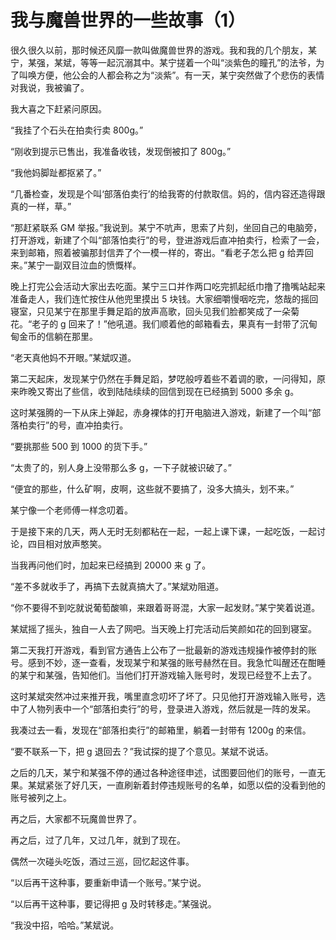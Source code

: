 # 我与魔兽世界的一些故事（1）

很久很久以前，那时候还风靡一款叫做魔兽世界的游戏。我和我的几个朋友，某宁，某强，某斌，等等一起沉溺其中。某宁搓着一个叫“淡紫色的瞳孔”的法爷，为了叫唤方便，他公会的人都会称之为“淡紫”。有一天，某宁突然做了个悲伤的表情对我说，我被骗了。

我大喜之下赶紧问原因。

“我挂了个石头在拍卖行卖 800g。”

“刚收到提示已售出，我准备收钱，发现倒被扣了 800g。”

“我他妈脚趾都抠紧了。”

“几番检查，发现是个叫‘部落伯卖行’的给我寄的付款取信。妈的，信内容还造得跟真的一样，草。”

“那赶紧联系 GM 举报。”我说到。某宁不吭声，思索了片刻，坐回自己的电脑旁，打开游戏，新建了个叫“部落怕卖行”的号，登进游戏后直冲拍卖行，检索了一会，来到邮箱，照着被骗那封信弄了个一模一样的，寄出。“看老子怎么把 g 给弄回来。”某宁一副双目泣血的愤慨样。

晚上打完公会活动大家出去吃面。某宁三口并作两口吃完抓起纸巾撸了撸嘴站起来准备走人，我们连忙按住从他兜里摸出 5 块钱。大家细嚼慢咽吃完，悠哉的摇回寝室，只见某宁在那里手舞足蹈的放声高歌，回头见我们脸都笑成了一朵菊花。“老子的 g 回来了！”他吼道。我们顺着他的邮箱看去，果真有一封带了沉甸甸金币的信躺在那里。

“老天真他妈不开眼。”某斌叹道。

第二天起床，发现某宁仍然在手舞足蹈，梦呓般哼着些不着调的歌，一问得知，原来昨晚又寄出了些信，收到陆陆续续的回信到现在已经搞到 5000 多余 g。

这时某强腾的一下从床上弹起，赤身裸体的打开电脑进入游戏，新建了一个叫“部落柏卖行”的号，直冲拍卖行。

“要挑那些 500 到 1000 的货下手。”

“太贵了的，别人身上没带那么多 g，一下子就被识破了。”

“便宜的那些，什么矿啊，皮啊，这些就不要搞了，没多大搞头，划不来。”

某宁像一个老师傅一样念叨着。

于是接下来的几天，两人无时无刻都粘在一起，一起上课下课，一起吃饭，一起讨论，四目相对放声憨笑。

当我再问他们时，加起来已经搞到 20000 来 g 了。

“差不多就收手了，再搞下去就真搞大了。”某斌劝阻道。

“你不要得不到吃就说葡萄酸嘛，来跟着哥哥混，大家一起发财。”某宁笑着说道。

某斌摇了摇头，独自一人去了网吧。当天晚上打完活动后笑颜如花的回到寝室。

第二天我打开游戏，看到官方通告上公布了一批最新的游戏违规操作被停封的账号。感到不妙，逐一查看，发现某宁和某强的账号赫然在目。我急忙叫醒还在酣睡的某宁和某强，告知他们。当他们打开游戏输入账号时，发现已经登不上去了。

这时某斌突然冲过来推开我，嘴里直念叨坏了坏了。只见他打开游戏输入账号，选中了人物列表中一个“部落㧮卖行”的号，登录进入游戏，然后就是一阵的发呆。

我凑过去一看，发现在“部落㧮卖行”的邮箱里，躺着一封带有 1200g 的来信。

“要不联系一下，把 g 退回去？”我试探的提了个意见。某斌不说话。

之后的几天，某宁和某强不停的通过各种途径申述，试图要回他们的账号，一直无果。某斌紧张了好几天，一直刷新着封停违规账号的名单，如愿以偿的没看到他的账号被列之上。

再之后，大家都不玩魔兽世界了。

再之后，过了几年，又过几年，就到了现在。

偶然一次碰头吃饭，酒过三巡，回忆起这件事。

“以后再干这种事，要重新申请一个账号。”某宁说。

“以后再干这种事，要记得把 g 及时转移走。”某强说。

“我没中招，哈哈。”某斌说。
